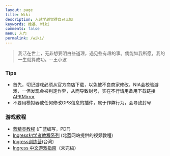 ```yaml
---
layout: page
title: Wiki
description: 人越学越觉得自己无知
keywords: 维基, Wiki
comments: false
menu: 入门
permalink: /wiki/
---
```


> 我活在世上，无非想要明白些道理，遇见些有趣的事。倘能如我所愿，我的一生就算成功。--王小波

### Tips

* 首先，切记游戏必须从官方商店下载，以免被不良商家修改，NIA会校验游戏，一但发现会被判定作弊，从而导致封号，实在不行请用备用下载链接[APKMirror](https://www.apkmirror.com/apk/niantic-inc/)
* 不要用模拟器或任何修改GPS信息的插件，属于作弊行为，会导致封号

### 游戏教程
* [蓝精灵教程](https://goo.gl/BoFe3A) (广蓝编写，PDF)
* [Ingress初学者教程系列](http://bjres.net/learning/) (北蓝网站提供的视频教程)
* [Ingress训练营](http://ingress.tw/bootcamp/view/3/zh-tw)(台湾)
* [Ingress 中文游戏指南](https://hz-ingress.gitbooks.io/ingress-tutorial/content)（未完稿）

